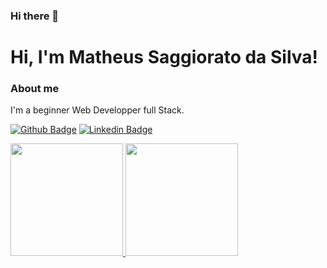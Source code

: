 ### Hi there 👋

# Hi, I'm Matheus Saggiorato da Silva!

### About me
I'm a beginner Web Developper full Stack.

[![Github Badge](https://img.shields.io/badge/-Github-000?style=flat-square&logo=Github&logoColor=white&link=https://github.com/MatheusSaggiorato)](https://www.github.com/matheusSaggiorato)
[![Linkedin Badge](https://img.shields.io/badge/-LinkedIn-blue?style=flat-square&logo=Linkedin&logoColor=white&link=https://www.linkedin.com/in/matheus-saggiorato)](https://www.linkedin.com/in/fagnerpsantos/)

<!--
**MatheusSaggiorato/MatheusSaggiorato** is a ✨ _special_ ✨ repository because its `README.md` (this file) appears on your GitHub profile.

Here are some ideas to get you started:

- 🔭 I’m currently working on ...
- 🌱 I’m currently learning ...
- 👯 I’m looking to collaborate on ...
- 🤔 I’m looking for help with ...
- 💬 Ask me about ...
- 📫 How to reach me: ...
- 😄 Pronouns: ...
- ⚡ Fun fact: ...
-->

<div>
<a href="https://github.com/MatheusSaggiorato">
<img height="180em" src="https://github-readme-stats.vercel.app/api/top-langs/?username=MatheusSaggiorato&layout=compact&langs_count=7&theme=dracula"/>
<img height="180em" src="https://github-readme-stats.vercel.app/api?username=MatheusSaggiorato&show_icons=true&theme=dracula&include_all_commits=true&count_private=true"/>
</div>
